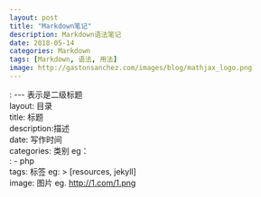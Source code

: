 ```yaml
---
layout: post
title: "Markdown笔记"
description: Markdown语法笔记
date: 2018-05-14
categories: Markdown
tags: [Markdown, 语法, 用法]
image: http://gastonsanchez.com/images/blog/mathjax_logo.png
---
```



: --- 表示是二级标题  
layout:   目录  
title:   标题  
description:描述  
date: 写作时间  
categories: 类别  eg：  
: - php  
tags: 标签 eg: > [resources, jekyll]  
image:  图片 eg. http://1.com/1.png
